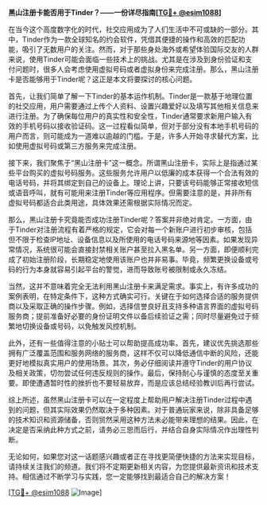 **黑山注册卡能否用于Tinder？——一份详尽指南[[TG💪+ @esim1088](https://t.me/s/esim1088)]**

在当今这个高度数字化的时代，社交应用成为了人们生活中不可或缺的一部分。其中，Tinder作为一款全球知名的约会软件，凭借其便捷的操作和高效的匹配功能，吸引了无数用户的关注。然而，对于那些身处海外或希望体验国际交友的人群来说，使用Tinder可能会面临一些技术上的挑战。尤其是在涉及到身份验证和支付问题时，很多人会考虑使用虚拟号码或者虚拟身份来完成注册。那么，黑山注册卡是否能够用于Tinder呢？这正是本文将要探讨的核心问题。

首先，让我们简单了解一下Tinder的基本运作机制。Tinder是一款基于地理位置的社交应用，用户需要通过上传个人资料、设置兴趣爱好以及填写其他相关信息来进行注册。为了确保每位用户的真实性和安全性，Tinder通常要求新用户输入有效的手机号码以接收验证码。这一过程看似简单，但对于部分没有本地手机号码的用户而言，则可能成为一道难以逾越的门槛。于是，许多人开始寻求替代方案，比如使用虚拟号码或第三方服务来完成注册。

接下来，我们聚焦于“黑山注册卡”这一概念。所谓黑山注册卡，实际上是指通过某些平台购买的虚拟号码服务。这些服务允许用户以低廉的成本获得一个合法有效的电话号码，并将其绑定到自己的设备上。理论上讲，只要该号码能够正常接收短信或语音呼叫，就有可能用来注册Tinder等应用程序。但需要注意的是，并非所有虚拟号码都适合此类用途，具体效果还需根据实际情况而定。

那么，黑山注册卡究竟能否成功注册Tinder呢？答案并非绝对肯定。一方面，由于Tinder对注册流程有着严格的规定，它会对每一个新账户进行初步审核，包括但不限于检查IP地址、设备信息以及所使用的电话号码来源地等因素。如果发现异常情况，系统很可能会直接封禁相关账户甚至拉入黑名单。另一方面，即便顺利完成了初始注册阶段，长期稳定地使用该账户也并非易事。毕竟，频繁更换设备或号码的行为本身就容易引起平台的警觉，进而导致账号被限制或永久冻结。

当然，这并不意味着完全无法利用黑山注册卡来满足需求。事实上，有许多成功的案例表明，在特定条件下，这种方式确实可行。关键在于如何选择合适的服务提供商以及采取正确的操作步骤。例如，选择信誉良好且支持多种语言界面的虚拟号码服务商；提前准备好必要的身份证明文件以备后续验证之需；同时尽量避免过于频繁地切换设备或号码，以免触发风控机制。

此外，还有一些值得注意的小贴士可以帮助提高成功率。首先，建议优先挑选那些拥有广泛覆盖范围和服务网络的服务商，这样不仅可以降低通信中断的风险，还能更好地模拟真实用户的使用场景。其次，务必仔细阅读并遵守Tinder的用户协议及相关政策，切勿尝试任何违反规则的操作。最后，保持耐心与谨慎的态度至关重要。即使遭遇暂时性的挫折也不要轻易放弃，而是应该总结经验教训后再行尝试。

综上所述，虽然黑山注册卡可以在一定程度上帮助用户解决注册Tinder过程中遇到的问题，但其实际效果仍然取决于多种因素。对于普通玩家来说，除非具备足够的技术知识和资源储备，否则贸然采用这种方法未必能带来理想的结果。因此，在决定是否采纳此种方式之前，请务必三思而后行，并结合自身实际情况作出理性判断。

无论如何，如果您对这一话题感兴趣或者正在寻找更简便快捷的方法来实现目标，请持续关注我们的频道。我们将不定期更新相关内容，为您提供最新资讯和技术支持。相信通过不断学习与实践，您一定能够找到最适合自己的解决方案！

[[TG💪+ @esim1088](https://t.me/s/esim1088) ![Image](https://i.postimg.cc/4NQfJmqS/Snipaste-2025-05-13-00-14-12.png)]